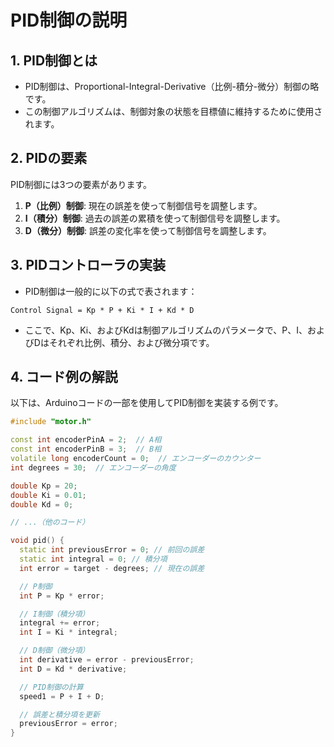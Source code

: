 
# PID制御の説明
## 1. PID制御とは

* PID制御は、Proportional-Integral-Derivative（比例-積分-微分）制御の略です。
* この制御アルゴリズムは、制御対象の状態を目標値に維持するために使用されます。


## 2. PIDの要素

PID制御には3つの要素があります。

1. **P（比例）制御**: 現在の誤差を使って制御信号を調整します。
2. **I（積分）制御**: 過去の誤差の累積を使って制御信号を調整します。
3. **D（微分）制御**: 誤差の変化率を使って制御信号を調整します。

## 3. PIDコントローラの実装

* PID制御は一般的に以下の式で表されます：

```
Control Signal = Kp * P + Ki * I + Kd * D
```

* ここで、Kp、Ki、およびKdは制御アルゴリズムのパラメータで、P、I、およびDはそれぞれ比例、積分、および微分項です。

## 4. コード例の解説

以下は、Arduinoコードの一部を使用してPID制御を実装する例です。

```cpp
#include "motor.h"

const int encoderPinA = 2;  // A相
const int encoderPinB = 3;  // B相
volatile long encoderCount = 0;  // エンコーダーのカウンター
int degrees = 30;  // エンコーダーの角度

double Kp = 20;
double Ki = 0.01; 
double Kd = 0;

// ...（他のコード）

void pid() {
  static int previousError = 0; // 前回の誤差
  static int integral = 0; // 積分項
  int error = target - degrees; // 現在の誤差

  // P制御
  int P = Kp * error;

  // I制御（積分項）
  integral += error;
  int I = Ki * integral;

  // D制御（微分項）
  int derivative = error - previousError;
  int D = Kd * derivative;

  // PID制御の計算
  speed1 = P + I + D;

  // 誤差と積分項を更新
  previousError = error;
}
```
